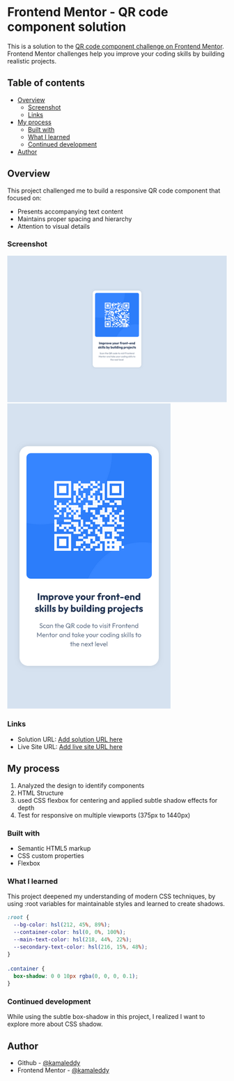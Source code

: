 # Frontend Mentor - QR code component solution

This is a solution to the [QR code component challenge on Frontend Mentor](https://www.frontendmentor.io/challenges/qr-code-component-iux_sIO_H). Frontend Mentor challenges help you improve your coding skills by building realistic projects.

## Table of contents

- [Overview](#overview)
  - [Screenshot](#screenshot)
  - [Links](#links)
- [My process](#my-process)
  - [Built with](#built-with)
  - [What I learned](#what-i-learned)
  - [Continued development](#continued-development)
- [Author](#author)

## Overview

This project challenged me to build a responsive QR code component that focused on:

- Presents accompanying text content
- Maintains proper spacing and hierarchy
- Attention to visual details

### Screenshot

![](./screenshot/desktop-view.png)
![](./screenshot/mobile-view.png)

### Links

- Solution URL: [Add solution URL here](https://github.com/kamaleddy/qr-code-component.git)
- Live Site URL: [Add live site URL here](https://your-live-site-url.com)

## My process

1. Analyzed the design to identify components
2. HTML Structure
3. used CSS flexbox for centering and applied subtle shadow effects for depth
4. Test for responsive on multiple viewports (375px to 1440px)

### Built with

- Semantic HTML5 markup
- CSS custom properties
- Flexbox

### What I learned

This project deepened my understanding of modern CSS techniques, by using :root variables for maintainable styles and learned to create shadows.

```css
:root {
  --bg-color: hsl(212, 45%, 89%);
  --container-color: hsl(0, 0%, 100%);
  --main-text-color: hsl(218, 44%, 22%);
  --secondary-text-color: hsl(216, 15%, 48%);
}

.container {
  box-shadow: 0 0 10px rgba(0, 0, 0, 0.1);
}
```

### Continued development

While using the subtle box-shadow in this project, I realized I want to explore more about CSS shadow.

## Author

- Github - [@kamaleddy](https://github.com/kamaleddy)
- Frontend Mentor - [@kamaleddy](https://www.frontendmentor.io/profile/kamaleddy)
